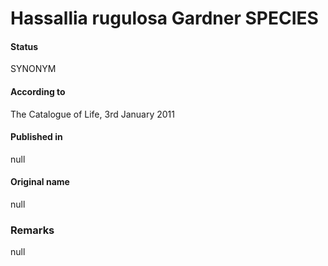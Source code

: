 Hassallia rugulosa Gardner SPECIES
=======

#### Status
SYNONYM

#### According to
The Catalogue of Life, 3rd January 2011

#### Published in
null

#### Original name
null

### Remarks
null